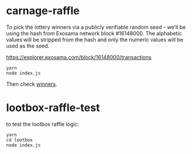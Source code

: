 # carnage-raffle

To pick the lottery winners via a publicly verifiable random seed - we’ll be using the hash from Exosama network block #16148000. The alphabetic values will be stripped from the hash and only the numeric values will be used as the seed.

https://explorer.exosama.com/block/16148000/transactions

```
yarn
node index.js
```

Then check [winners](./winners.json).

# lootbox-raffle-test

to test the lootbox raffle logic:

```
yarn
cd lootbox
node index.js

```
